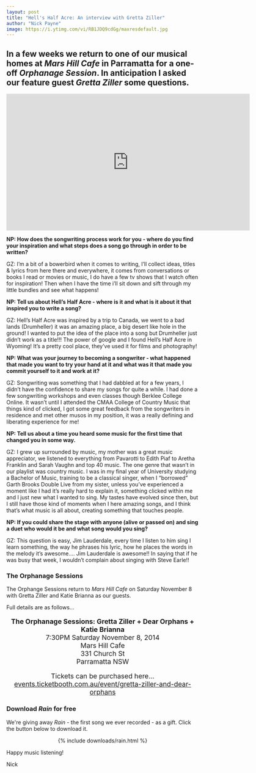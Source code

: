```yaml
---
layout: post
title: "Hell's Half Acre: An interview with Gretta Ziller"
author: "Nick Payne"
image: https://i.ytimg.com/vi/RB1JDQ9cdGg/maxresdefault.jpg
---
```


## In a few weeks we return to one of our musical homes at <em>Mars Hill Cafe</em> in Parramatta for a one-off <em>Orphanage Session</em>. In anticipation I asked our feature guest <em>Gretta Ziller</em> some questions.

<div class="flex-video">
  <iframe width="637" height="358" src="https://www.youtube.com/embed/RB1JDQ9cdGg" frameborder="0" allowfullscreen></iframe>
</div>

<p><strong>NP: How does the songwriting process work for you - where do you find your inspiration and what steps does a song go through in order to be written?</strong></p>
<p>GZ: I&rsquo;m a bit of a bowerbird when it comes to writing, I&rsquo;ll collect ideas, titles &amp; lyrics from here there and everywhere, it comes from conversations or books I read or movies or music, I do have a few tv shows that I watch often for inspiration!  Then when I have the time i&rsquo;ll sit down and sift through my little bundles and see what happens!</p>
<p><strong>NP: Tell us about Hell&rsquo;s Half Acre - where is it and what is it about it that inspired you to write a song?</strong></p>
<p>GZ: Hell&rsquo;s Half Acre was inspired by a trip to Canada, we went to a bad lands (Drumheller) it was an amazing place, a big desert like hole in the ground! I wanted to put the idea of the place into a song but Drumheller just didn&rsquo;t work as a title!!! The power of google and I found Hell&rsquo;s Half Acre in Wyoming! It&rsquo;s a pretty cool place, they&rsquo;ve used it for films and photography!</p>
<p><strong>NP: What was your journey to becoming a songwriter - what happened that made you want to try your hand at it and what was it that made you commit yourself to it and work at it?</strong></p>
<p>GZ: Songwriting was something that I had dabbled at for a few years, I didn&rsquo;t have the confidence to share my songs for quite a while. I had done a few songwriting workshops and even classes though Berklee College Online. It wasn&rsquo;t until I attended the CMAA College of Country Music that things kind of clicked, I got some great feedback from the songwriters in residence and met other musos in my position, it was a really defining and liberating experience for me!</p>
<p><strong>NP: Tell us about a time you heard some music for the first time that changed you in some way.</strong></p>
<p>GZ: I grew up surrounded by music, my mother was a great music appreciator, we listened to everything from Pavarotti to Edith Piaf to Aretha Franklin and Sarah Vaughn and top 40 music. The one genre that wasn&rsquo;t in our playlist was country music. I was in my final year of University studying a Bachelor of Music, training to be a classical singer, when I &ldquo;borrowed&rdquo; Garth Brooks Double Live from my sister, unless you&rsquo;ve experienced a moment like I had it&rsquo;s really hard to explain it, something clicked within me and I just new what I wanted to sing. My tastes have evolved since then, but I still have those kind of moments when I here amazing songs, and I think that&rsquo;s what music is all about, creating something that touches people.</p>
<p><strong>NP: If you could share the stage with anyone (alive or passed on) and sing a duet who would it be and what song would you sing?</strong></p>
<p>GZ: This question is easy, Jim Lauderdale, every time I listen to him sing I learn something, the way he phrases his lyric, how he places the words in the melody it&rsquo;s awesome&hellip;. Jim Lauderdale is awesome!! In saying that if he was busy that week, I wouldn&rsquo;t complain about singing with Steve Earle!!</p>
<h3>The Orphanage Sessions</h3>
<p>The Orphange Sessions return to <em>Mars Hill Cafe</em> on Saturday November 8 with Gretta Ziller and Katie Brianna as our guests.</p>
<p>Full details are as follows...</p>
<p style="text-align: center; font-size: 1.25em;"><strong>The Orphanage Sessions: Gretta Ziller + Dear Orphans + Katie Brianna</strong><br />7:30PM Saturday November 8, 2014<br />Mars Hill Cafe<br />331 Church St<br />Parramatta NSW</p>
<p style="text-align: center; font-size: 1.25em;">Tickets can be purchased here...<br /><a class="external" href="http://events.ticketbooth.com.au/event/gretta-ziller-and-dear-orphans" target="_blank">events.ticketbooth.com.au/event/gretta-ziller-and-dear-orphans</a></p>
<h3>Download <em>Rain</em>&nbsp;for free</h3>
<p>We're giving away <em>Rain</em>&nbsp;- the first song we ever recorded - as a gift. Click the button below to download it.</p>
<p style="text-align: center;">{% include downloads/rain.html %}</p>
<p>Happy music listening!</p>
<p>Nick</p>

